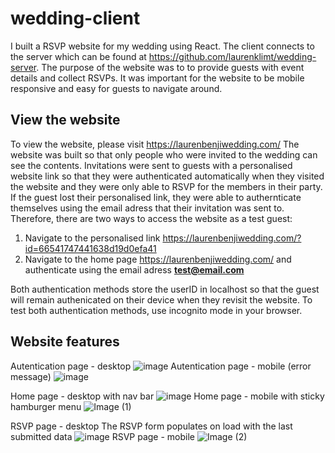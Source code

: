 # wedding-client
I built a RSVP website for my wedding using React. The client connects to the server which can be found at https://github.com/laurenklimt/wedding-server.
The purpose of the website was to to provide guests with event details and collect RSVPs. It was important for the website to be mobile responsive and easy for guests to navigate around.

## View the website
To view the website, please visit https://laurenbenjiwedding.com/
The website was built so that only people who were invited to the wedding can see the contents. Invitations were sent to guests with a personalised website link so that they were authenticated automatically when they visited the website and they were only able to RSVP for the members in their party. If the guest lost their personalised link, they were able to authernticate themselves using the email adress that their invitation was sent to.
Therefore, there are two ways to access the website as a test guest:
  1. Navigate to the personalised link https://laurenbenjiwedding.com/?id=66541747441638d19d0efa41
  2. Navigate to the home page https://laurenbenjiwedding.com/ and authenticate using the email adress **test@email.com**

Both authentication methods store the userID in localhost so that the guest will remain authenicated on their device when they revisit the website. To test both authentication methods, use incognito mode in your browser.

## Website features
Autentication page - desktop
![image](https://github.com/laurenklimt/wedding-client/assets/30426876/f5d15b63-271b-4d6b-9368-f4e6014eb3b7)
Autentication page - mobile (error message)
![image](https://github.com/laurenklimt/wedding-client/assets/30426876/a47bd4c4-2fdb-4945-b101-bdda8d773b79)


Home page - desktop with nav bar
![image](https://github.com/laurenklimt/wedding-client/assets/30426876/e1a14063-8459-47fa-b647-12d5a6b2052d)
Home page - mobile with sticky hamburger menu
![Image (1)](https://github.com/laurenklimt/wedding-client/assets/30426876/286cbebd-1403-4811-afcb-9371ab0f88c6)

RSVP page - desktop
The RSVP form populates on load with the last submitted data
![image](https://github.com/laurenklimt/wedding-client/assets/30426876/0be848f0-82b3-4aa4-8cf1-73ed377c0544)
RSVP page - mobile
![Image (2)](https://github.com/laurenklimt/wedding-client/assets/30426876/03b33615-dc85-4c19-9d61-ccdb395b2c96)
